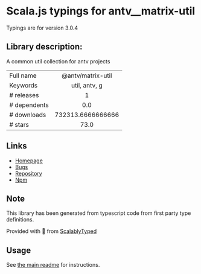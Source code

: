 
# Scala.js typings for antv__matrix-util

Typings are for version 3.0.4

## Library description:
A common util collection for antv projects

|                    |                 |
| ------------------ | :-------------: |
| Full name          | @antv/matrix-util |
| Keywords           | util, antv, g |
| # releases         | 1 |
| # dependents       | 0.0 |
| # downloads        | 732313.6666666666 |
| # stars            | 73.0 |

## Links
- [Homepage](https://github.com/antvis/util#readme)
- [Bugs](https://github.com/antvis/util/issues)
- [Repository](https://github.com/antvis/util)
- [Npm](https://www.npmjs.com/package/%40antv%2Fmatrix-util)
    


## Note
This library has been generated from typescript code from first party type definitions.

Provided with :purple_heart: from [ScalablyTyped](https://github.com/oyvindberg/ScalablyTyped)

## Usage
See [the main readme](../../readme.md) for instructions.


